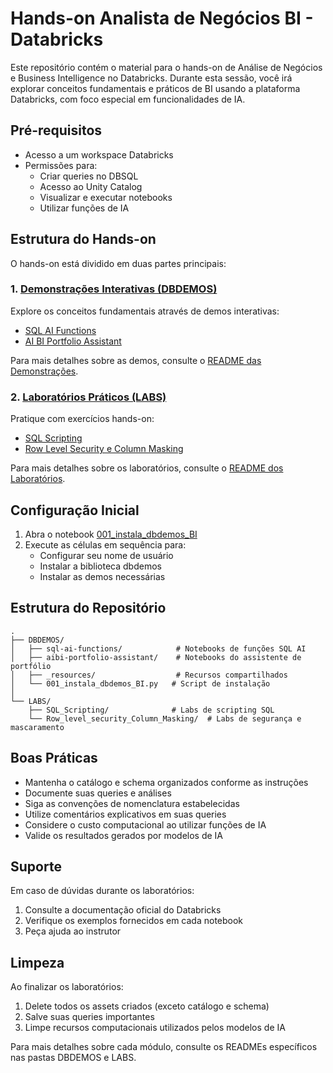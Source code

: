 # Hands-on Analista de Negócios BI - Databricks

Este repositório contém o material para o hands-on de Análise de Negócios e Business Intelligence no Databricks. Durante esta sessão, você irá explorar conceitos fundamentais e práticos de BI usando a plataforma Databricks, com foco especial em funcionalidades de IA.

## Pré-requisitos

- Acesso a um workspace Databricks
- Permissões para:
  - Criar queries no DBSQL
  - Acesso ao Unity Catalog
  - Visualizar e executar notebooks
  - Utilizar funções de IA

## Estrutura do Hands-on

O hands-on está dividido em duas partes principais:

### 1. <a href="$./DBDEMOS/README.md">Demonstrações Interativas (DBDEMOS)</a>
Explore os conceitos fundamentais através de demos interativas:
- <a href="$./DBDEMOS/README_SQL_AI_Functions.md">SQL AI Functions</a>
- <a href="$./DBDEMOS/README_AIBI_Portfolio.md">AI BI Portfolio Assistant</a>

Para mais detalhes sobre as demos, consulte o <a href="$./DBDEMOS/README.md">README das Demonstrações</a>.

### 2. <a href="$./LABS/README.md">Laboratórios Práticos (LABS)</a>
Pratique com exercícios hands-on:
- <a href="$./LABS/README_SQL_Scripting.md">SQL Scripting</a>
- <a href="$./LABS/README_RLS_CM.md">Row Level Security e Column Masking</a>

Para mais detalhes sobre os laboratórios, consulte o <a href="$./LABS/README.md">README dos Laboratórios</a>.

## Configuração Inicial

1. Abra o notebook <a href="$./DBDEMOS/001_instala_dbdemos_BI.py">001_instala_dbdemos_BI</a>
2. Execute as células em sequência para:
   - Configurar seu nome de usuário
   - Instalar a biblioteca dbdemos
   - Instalar as demos necessárias

## Estrutura do Repositório

```
.
├── DBDEMOS/
│   ├── sql-ai-functions/            # Notebooks de funções SQL AI
│   ├── aibi-portfolio-assistant/    # Notebooks do assistente de portfólio
│   ├── _resources/                  # Recursos compartilhados
│   └── 001_instala_dbdemos_BI.py   # Script de instalação
│
└── LABS/
    ├── SQL_Scripting/              # Labs de scripting SQL
    └── Row_level_security_Column_Masking/  # Labs de segurança e mascaramento
```

## Boas Práticas

- Mantenha o catálogo e schema organizados conforme as instruções
- Documente suas queries e análises
- Siga as convenções de nomenclatura estabelecidas
- Utilize comentários explicativos em suas queries
- Considere o custo computacional ao utilizar funções de IA
- Valide os resultados gerados por modelos de IA

## Suporte

Em caso de dúvidas durante os laboratórios:
1. Consulte a documentação oficial do Databricks
2. Verifique os exemplos fornecidos em cada notebook
3. Peça ajuda ao instrutor

## Limpeza

Ao finalizar os laboratórios:
1. Delete todos os assets criados (exceto catálogo e schema)
2. Salve suas queries importantes
3. Limpe recursos computacionais utilizados pelos modelos de IA

Para mais detalhes sobre cada módulo, consulte os READMEs específicos nas pastas DBDEMOS e LABS. 